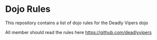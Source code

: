 Dojo Rules
==========

This repository contains a list of dojo rules for the Deadly Vipers dojo

All member should read the rules here https://github.com/deadlyvipers